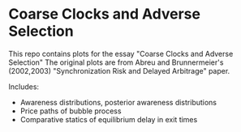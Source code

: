 
# Coarse Clocks and Adverse Selection

This repo contains plots for the essay "Coarse Clocks and Adverse Selection"
The original plots are from Abreu and Brunnermeier's (2002,2003) "Synchronization Risk and Delayed Arbitrage" paper.

Includes:
- Awareness distributions, posterior awareness distributions
- Price paths of bubble process
- Comparative statics of equilibrium delay in exit times



